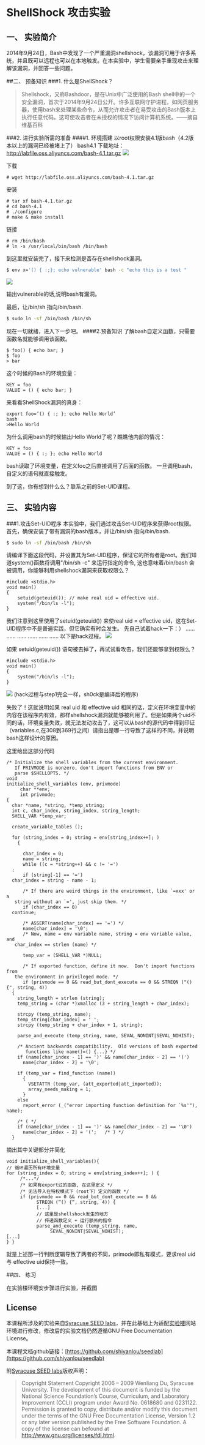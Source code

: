 # ShellShock 攻击实验

## 一、 实验简介
2014年9月24日，Bash中发现了一个严重漏洞shellshock，该漏洞可用于许多系统，并且既可以远程也可以在本地触发。在本实验中，学生需要亲手重现攻击来理解该漏洞，并回答一些问题。

##二、 预备知识
###1. 什么是ShellShock？
>Shellshock，又称Bashdoor，是在Unix中广泛使用的Bash shell中的一个安全漏洞，首次于2014年9月24日公开。许多互联网守护进程，如网页服务器，使用bash来处理某些命令，从而允许攻击者在易受攻击的Bash版本上执行任意代码。这可使攻击者在未授权的情况下访问计算机系统。——摘自维基百科

###2. 进行实验所需的准备
####1. 环境搭建
以root权限安装4.1版bash（4.2版本以上的漏洞已经被堵上了）
bash4.1 下载地址：http://labfile.oss.aliyuncs.com/bash-4.1.tar.gz
![](https://dn-anything-about-doc.qbox.me/md0417740cKrnCvk.png)

下载
```
# wget http://labfile.oss.aliyuncs.com/bash-4.1.tar.gz

```
安装
```
# tar xf bash-4.1.tar.gz
# cd bash-4.1
# ./configure
# make & make install

```
链接
```
# rm /bin/bash
# ln -s /usr/local/bin/bash /bin/bash
```

到这里就安装完了，接下来检测是否存在shellshock漏洞。
```sh
$ env x='() { :;}; echo vulnerable' bash -c "echo this is a test "
```
![](https://dn-anything-about-doc.qbox.me/md0417740saRlH2X.png)

输出vulnerable的话,说明bash有漏洞。

最后，让/bin/sh 指向/bin/bash.
```sh
$ sudo ln -sf /bin/bash /bin/sh
```
现在一切就绪，进入下一步吧。
####2.预备知识
了解bash自定义函数，只需要函数名就能够调用该函数。
```
$ foo() { echo bar; } 
$ foo
> bar
```
这个时候的Bash的环境变量：

	KEY = foo
	VALUE = () { echo bar; }

来看看ShellShock漏洞的真身：

	export foo=’() { :; }; echo Hello World’ 
	bash
	>Hello World

为什么调用bash的时候输出Hello World了呢？瞧瞧他内部的情况：
	
	KEY = foo
	VALUE = () { :; }; echo Hello World

bash读取了环境变量，在定义foo之后直接调用了后面的函数。
一旦调用bash，自定义的语句就直接触发。

到了这，你有想到什么么？联系之前的Set-UID课程。


## 三、 实验内容

###1.攻击Set-UID程序
本实验中，我们通过攻击Set-UID程序来获得root权限。
首先，确保安装了带有漏洞的bash版本，并让/bin/sh 指向/bin/bash.
```sh
$ sudo ln -sf /bin/bash /bin/sh
```
请编译下面这段代码，并设置其为Set-UID程序，保证它的所有者是root。我们知道system()函数将调用"/bin/sh -c" 来运行指定的命令, 这也意味着/bin/bash 会被调用，你能够利用shellshock漏洞来获取权限么？
```
#include <stdio.h>
void main()
{
	setuid(geteuid()); // make real uid = effective uid.
	system("/bin/ls -l");
}
```
我们注意到这里使用了setuid(geteuid())  来使real uid = effective uid，这在Set-UID程序中不是普遍实践，但它确实有时会发生。
先自己试着hack一下：）
……
……
……
……
……
……
以下是hack过程。
![](https://dn-anything-about-doc.qbox.me/md0417740piN0V4s.png)

如果 setuid(geteuid()) 语句被去掉了，再试试看攻击，我们还能够拿到权限么？
```
#include <stdio.h>
void main()
{
	system("/bin/ls -l");
}
```
 ![](https://dn-anything-about-doc.qbox.me/md0417740u1R0Vej.png)
 (hack过程与step1完全一样，sh0ck是编译后的程序)
 
失败了！这就说明如果 real uid 和 effective uid 相同的话，定义在环境变量中的内容在该程序内有效，那样shellshock漏洞就能够被利用了。但是如果两个uid不同的话，环境变量失效，就无法发动攻击了，这可以从bash的源代码中得到印证（variables.c,在308到369行之间）请指出是哪一行导致了这样的不同，并说明bash这样设计的原因。

这里给出这部分代码
```
/* Initialize the shell variables from the current environment.
   If PRIVMODE is nonzero, don't import functions from ENV or
   parse $SHELLOPTS. */
void
initialize_shell_variables (env, privmode)
     char **env;
     int privmode;
{
  char *name, *string, *temp_string;
  int c, char_index, string_index, string_length;
  SHELL_VAR *temp_var;

  create_variable_tables ();

  for (string_index = 0; string = env[string_index++]; )
    {

      char_index = 0;
      name = string;
      while ((c = *string++) && c != '=')
  ;
      if (string[-1] == '=')
  char_index = string - name - 1;

      /* If there are weird things in the environment, like `=xxx' or a
   string without an `=', just skip them. */
      if (char_index == 0)
  continue;

      /* ASSERT(name[char_index] == '=') */
      name[char_index] = '\0';
      /* Now, name = env variable name, string = env variable value, and
   char_index == strlen (name) */

      temp_var = (SHELL_VAR *)NULL;

      /* If exported function, define it now.  Don't import functions from
   the environment in privileged mode. */
      if (privmode == 0 && read_but_dont_execute == 0 && STREQN ("() {", string, 4))
  {
    string_length = strlen (string);
    temp_string = (char *)xmalloc (3 + string_length + char_index);

    strcpy (temp_string, name);
    temp_string[char_index] = ' ';
    strcpy (temp_string + char_index + 1, string);

    parse_and_execute (temp_string, name, SEVAL_NONINT|SEVAL_NOHIST);

    /* Ancient backwards compatibility.  Old versions of bash exported
       functions like name()=() {...} */
    if (name[char_index - 1] == ')' && name[char_index - 2] == '(')
      name[char_index - 2] = '\0';

    if (temp_var = find_function (name))
      {
        VSETATTR (temp_var, (att_exported|att_imported));
        array_needs_making = 1;
      }
    else
      report_error (_("error importing function definition for `%s'"), name);

    /* ( */
    if (name[char_index - 1] == ')' && name[char_index - 2] == '\0')
      name[char_index - 2] = '(';   /* ) */
  }
```

摘出其中关键部分并简化
```
void initialize_shell_variables(){
// 循环遍历所有环境变量
for (string_index = 0; string = env[string_index++]; ) {
     /*...*/
     /* 如果有export过的函数, 在这里定义 */
     /* 无法导入在特权模式下（root下）定义的函数 */
     if (privmode == 0 && read_but_dont_execute == 0 &&
           STREQN (“() {“, string, 4)) {
           [...]
           // 这里是shellshock发生的地方
           // 传递函数定义 + 运行额外的指令
           parse_and_execute (temp_string, name,
                SEVAL_NONINT|SEVAL_NOHIST);
[...]
} }
```
就是上述那一行判断逻辑导致了两者的不同，primode即私有模式，要求real uid 与 effective uid保持一致。


##四、 练习

在实验楼环境安步骤进行实验，并截图



## License

本课程所涉及的实验来自[Syracuse SEED labs](http://www.cis.syr.edu/~wedu/seed/)，并在此基础上为适配[实验楼](http://www.shiyanlou.com)网站环境进行修改，修改后的实验文档仍然遵循GNU Free Documentation License。

本课程文档github链接：[https://github.com/shiyanlou/seedlab](https://github.com/shiyanlou/seedlab)

附[Syracuse SEED labs](http://www.cis.syr.edu/~wedu/seed/)版权声明：

> Copyright Statement Copyright 2006 – 2009 Wenliang Du, Syracuse University. The development of this document is funded by the National Science Foundation’s Course, Curriculum, and Laboratory Improvement (CCLI) program under Award No. 0618680 and 0231122. Permission is granted to copy, distribute and/or modify this document under the terms of the GNU Free Documentation License, Version 1.2 or any later version published by the Free Software Foundation. A copy of the license can befound at http://www.gnu.org/licenses/fdl.html.






